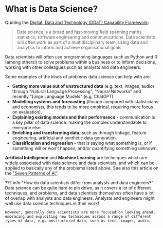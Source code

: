 # What is Data Science?

Quoting the [Digital, Data and Technology (DDaT) Capability Framework](https://ddat-capability-framework.service.gov.uk/data-scientist.html):

> Data science is a broad and fast-moving field spanning maths, statistics, software engineering and communications. Data scientists will often work as part of a multidisciplinary team, using data and analytics to inform and achieve organisational goals.

Data scientists will often use programming languages such as Python and R (among others!) to solve problems within a business or to inform decisions, working with other colleagues such as analysts and data engineers.

Some examples of the kinds of problems data science can help with are:

- **Getting more value out of unstructured data** (e.g. text, images, audio) through "Natural Language Processing", "Neural Networks" and recently "Large Language Models" (e.g. ChatGPT).
- **Modelling systems and forecasting** (though compared with statisticians and economists, this tends to be more empirical, requiring more focus on evaluation).
- **Explaining existing models and their performance** - communication is a key pillar of data science: making the complex understandable to everyone else.
- **Enriching and transforming data**, such as through linkage, feature engineering, artificial and synthetic data generation.
- **Classification and regression** - that is saying what something is, or if something will or won't happen, and/or quantifying something unknown.

**Artificial Intelligence** and **Machine Learning** are techniques which are widely associated with data science and data scientists, and which can be applied to basically any of the problems listed above. See also this article on the ["Seven Patterns of AI"](https://www.forbes.com/sites/cognitiveworld/2019/09/17/the-seven-patterns-of-ai/?sh=448cf51812d0).

??? info "How do data scientists differ from analysts and data engineers?"
    Data science can be quite hard to pin down, as it covers a lot of different techniques, and problems, and data scientists themselves often have a lot of overlap with analysts and data engineers. Analysts and engineers might well use data science techniques in their work!

    However, generally data scientists are more focused on looking ahead, embracing and exploiting new techniques across a range of different types of data, e.g. unstructured data, such as text, images, audio.

